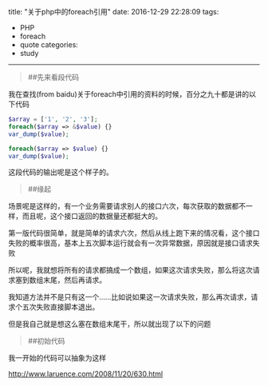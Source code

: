 title: "关于php中的foreach引用"
date: 2016-12-29 22:28:09
tags:
- PHP
- foreach
- quote
categories:
- study
---

> ##先来看段代码

我在查找(from baidu)关于foreach中引用的资料的时候，百分之九十都是讲的以下代码

``` php
$array = ['1', '2', '3'];
foreach($array => &$value) {}
var_dump($value);

foreach($array => $value) {}
var_dump($value);
```

这段代码的输出呢是这个样子的。

> ##缘起

场景呢是这样的，有一个业务需要请求别人的接口六次，每次获取的数据都不一样，而且呢，这个接口返回的数据量还都挺大的。

第一版代码很简单，就是简单的请求六次，然后从线上跑下来的情况看，这个接口失败的概率很高，基本上五次脚本运行就会有一次异常数据，原因就是接口请求失败

所以呢，我就想将所有的请求都搞成一个数组，如果这次请求失败，那么将这次请求塞到数组末尾，然后再请求。

我知道方法并不是只有这一个……比如说如果这一次请求失败，那么再次请求，请求个五次失败直接脚本退出。

但是我自己就是想这么塞在数组末尾干，所以就出现了以下的问题

> ##初始代码

我一开始的代码可以抽象为这样

http://www.laruence.com/2008/11/20/630.html
